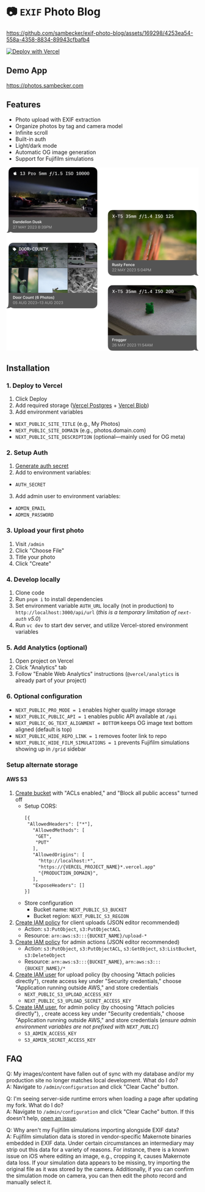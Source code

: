 # 📷 `EXIF` Photo Blog

https://github.com/sambecker/exif-photo-blog/assets/169298/4253ea54-558a-4358-8834-89943cfbafb4

[![Deploy with Vercel](https://vercel.com/button)](https://vercel.com/new/clone?demo-title=Photo+Blog&demo-description=Store+photos+with+original+camera+data&demo-url=https%3A%2F%2Fphotos.sambecker.com&demo-image=https%3A%2F%2Fphotos.sambecker.com%2Ftemplate-image-tight&project-name=Photo+Blog&repository-name=exif-photo-blog&repository-url=https%3A%2F%2Fgithub.com%2Fsambecker%2Fexif-photo-blog&from=templates&skippable-integrations=1&teamCreateStatus=hidden&stores=%5B%7B%22type%22%3A%22postgres%22%7D%2C%7B%22type%22%3A%22blob%22%7D%5D)

Demo App
-
https://photos.sambecker.com

Features
-
- Photo upload with EXIF extraction
- Organize photos by tag and camera model
- Infinite scroll
- Built-in auth
- Light/dark mode
- Automatic OG image generation
- Support for Fujifilm simulations

<img src="/readme/og-image-share.png" alt="OG Image Preview" width=600 />

Installation
-
### 1. Deploy to Vercel

1. Click Deploy
2. Add required storage ([Vercel Postgres](https://vercel.com/docs/storage/vercel-postgres) + [Vercel Blob](https://vercel.com/docs/storage/vercel-blob))
3. Add environment variables
- `NEXT_PUBLIC_SITE_TITLE` (e.g., My Photos)
- `NEXT_PUBLIC_SITE_DOMAIN` (e.g., photos.domain.com)
- `NEXT_PUBLIC_SITE_DESCRIPTION` (optional—mainly used for OG meta)

### 2. Setup Auth

1. [Generate auth secret](https://generate-secret.vercel.app/32)
2. Add to environment variables:
- `AUTH_SECRET`
3. Add admin user to environment variables:
- `ADMIN_EMAIL`
- `ADMIN_PASSWORD`


### 3. Upload your first photo
1. Visit `/admin`
2. Click "Choose File"
3. Title your photo
4. Click "Create"

### 4. Develop locally

1. Clone code
2. Run `pnpm i` to install dependencies
3. Set environment variable `AUTH_URL` locally (not in production) to `http://localhost:3000/api/url` (_this is a temporary limitation of `next-auth` v5.0_)
4. Run `vc dev` to start dev server, and utilize Vercel-stored environment variables

### 5. Add Analytics (optional)

1. Open project on Vercel
2. Click "Analytics" tab
3. Follow "Enable Web Analytics" instructions (`@vercel/analytics` is already part of your project)

### 6. Optional configuration

- `NEXT_PUBLIC_PRO_MODE = 1` enables higher quality image storage
- `NEXT_PUBLIC_PUBLIC_API = 1` enables public API available at `/api`
- `NEXT_PUBLIC_OG_TEXT_ALIGNMENT = BOTTOM` keeps OG image text bottom aligned (default is top)
- `NEXT_PUBLIC_HIDE_REPO_LINK = 1` removes footer link to repo
- `NEXT_PUBLIC_HIDE_FILM_SIMULATIONS = 1` prevents Fujifilm simulations showing up in `/grid` sidebar

### Setup alternate storage

#### AWS S3

1. [Create bucket](https://s3.console.aws.amazon.com/s3) with "ACLs enabled," and "Block all public access" turned off
   - Setup CORS:
     ```
     [{
      "AllowedHeaders": ["*"],
        "AllowedMethods": [
         "GET",
         "PUT"
        ],
        "AllowedOrigins": [
          "http://localhost:*",
          "https://{VERCEL_PROJECT_NAME}*.vercel.app"
          "{PRODUCTION_DOMAIN}",
        ],
        "ExposeHeaders": []
     }]
     ```
   - Store configuration 
     - Bucket name: `NEXT_PUBLIC_S3_BUCKET`
     - Bucket region: `NEXT_PUBLIC_S3_REGION`
2. [Create IAM policy](https://console.aws.amazon.com/iam/home#/policies) for client uploads (JSON editor recommended)
   - Action: `s3:PutObject`, `s3:PutObjectACL`
   - Resource: `arn:aws:s3:::{BUCKET_NAME}/upload-*`
3. [Create IAM policy](https://console.aws.amazon.com/iam/home#/policies) for admin actions (JSON editor recommended)
   - Action: `s3:PutObject`, `s3:PutObjectACL`, `s3:GetObject`, `s3:ListBucket`, `s3:DeleteObject`
   - Resource: `arn:aws:s3:::{BUCKET_NAME}`, `arn:aws:s3:::{BUCKET_NAME}/*`
4. [Create IAM user](https://console.aws.amazon.com/iam/home#/users) for upload policy (by choosing "Attach policies directly"), create access key under "Security credentials," choose "Application running outside AWS," and store credentials
   - `NEXT_PUBLIC_S3_UPLOAD_ACCESS_KEY`
   - `NEXT_PUBLIC_S3_UPLOAD_SECRET_ACCESS_KEY`
5. [Create IAM user](https://console.aws.amazon.com/iam/home#/users), for admin policy (by choosing "Attach policies directly"), , create access key under "Security credentials," choose "Application running outside AWS," and store credentials (_ensure admin environment variables are not prefixed with `NEXT_PUBLIC`_)
   - `S3_ADMIN_ACCESS_KEY`
   - `S3_ADMIN_SECRET_ACCESS_KEY`

FAQ
-
Q: My images/content have fallen out of sync with my database and/or my production site no longer matches local development. What do I do?<br />
A: Navigate to `/admin/configuration` and click "Clear Cache" button.

Q: I'm seeing server-side runtime errors when loading a page after updating my fork. What do I do?<br />
A: Navigate to `/admin/configuration` and click "Clear Cache" button. If this doesn't help, [open an issue](https://github.com/sambecker/exif-photo-blog/issues/new).

Q: Why aren't my Fujifilm simulations importing alongside EXIF data?<br />
A: Fujifilm simulation data is stored in vendor-specific Makernote binaries embedded in EXIF data. Under certain circumstances an intermediary may strip out this data for a variety of reasons. For instance, there is a known issue on iOS where editing an image, e.g., cropping it, causes Makernote data loss. If your simulation data appears to be missing, try importing the original file as it was stored by the camera. Additionally, if you can confirm the simulation mode on camera, you can then edit the photo record and manually select it.
